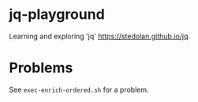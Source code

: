 # jq-playground

Learning and exploring 'jq' <https://stedolan.github.io/jq>.

# Problems

See `exec-enrich-ordered.sh` for a problem.